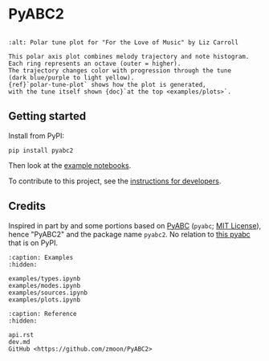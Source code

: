 # PyABC2

```{module} pyabc2

```

```{figure} https://user-images.githubusercontent.com/15079414/195207144-83df651a-6fe9-44b1-b7bc-e4aced14a2aa.png
:alt: Polar tune plot for "For the Love of Music" by Liz Carroll

This polar axis plot combines melody trajectory and note histogram.
Each ring represents an octave (outer = higher).
The trajectory changes color with progression through the tune
(dark blue/purple to light yellow).
{ref}`polar-tune-plot` shows how the plot is generated,
with the tune itself shown {doc}`at the top <examples/plots>`.
```

## Getting started

Install from PyPI:
```
pip install pyabc2
```
Then look at the [example notebooks](examples/types.ipynb).

To contribute to this project, see the [instructions for developers](dev.md).

## Credits

Inspired in part by and some portions based on [PyABC](https://github.com/campagnola/pyabc) (`pyabc`; [MIT License](https://github.com/campagnola/pyabc/blob/master/LICENSE.txt)), hence "PyABC2" and the package name `pyabc2`. No relation to [this pyabc](https://github.com/icb-dcm/pyabc) that is on PyPI.

```{toctree}
:caption: Examples
:hidden:

examples/types.ipynb
examples/modes.ipynb
examples/sources.ipynb
examples/plots.ipynb
```

```{toctree}
:caption: Reference
:hidden:

api.rst
dev.md
GitHub <https://github.com/zmoon/PyABC2>
```

